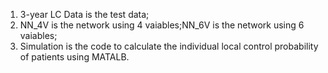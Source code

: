 1. 3-year LC Data is the test data;
2. NN_4V is the network using 4 vaiables;NN_6V is the network using 6 vaiables;
3. Simulation is the code to calculate the individual local control probability of patients using MATALB. 
